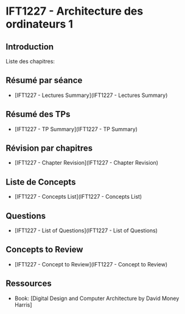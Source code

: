 # IFT1227 - Architecture des ordinateurs 1

## Introduction

Liste des chapitres:

## Résumé par séance

- [IFT1227 - Lectures Summary](IFT1227 - Lectures Summary)

## Résumé des TPs

- [IFT1227 - TP Summary](IFT1227 - TP Summary)

## Révision par chapitres

- [IFT1227 - Chapter Revision](IFT1227 - Chapter Revision)

## Liste de Concepts

- [IFT1227 - Concepts List](IFT1227 - Concepts List)

## Questions

- [IFT1227 - List of Questions](IFT1227 - List of Questions)

## Concepts to Review

- [IFT1227 - Concept to Review](IFT1227 - Concept to Review)

## Ressources

- Book: [Digital Design and Computer Architecture by David Money Harris]
